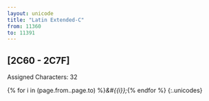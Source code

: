 ```yaml
---
layout: unicode
title: "Latin Extended-C"
from: 11360
to: 11391
---
```


## 	[2C60 - 2C7F]

Assigned Characters: 32

{% for i in (page.from..page.to) %}<i>&#{{i}};</i>{% endfor %}
{:.unicodes}
